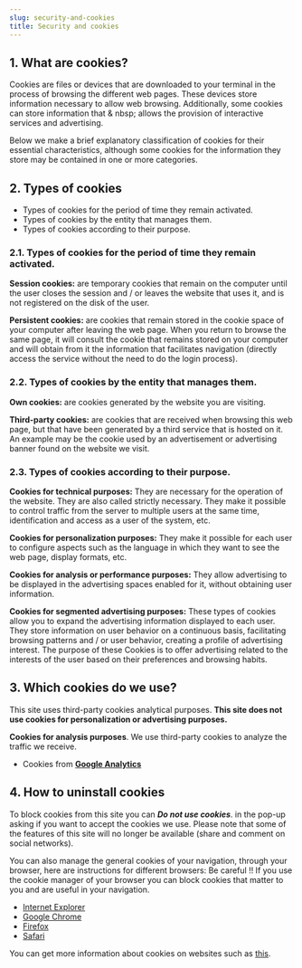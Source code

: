 ```yaml
---
slug: security-and-cookies
title: Security and cookies
---
```


## 1. What are cookies?

Cookies are files or devices that are downloaded to your terminal in the process of browsing the different web pages. These devices store information necessary to allow web browsing. Additionally, some cookies can store information that &amp; nbsp; allows the provision of interactive services and advertising.

Below we make a brief explanatory classification of cookies for their essential characteristics, although some cookies for the information they store may be contained in one or more categories.

## 2. Types of cookies

* Types of cookies for the period of time they remain activated.
* Types of cookies by the entity that manages them.
* Types of cookies according to their purpose.

### 2.1. Types of cookies for the period of time they remain activated.

**Session cookies:** are temporary cookies that remain on the computer until the user closes the session and / or leaves the website that uses it, and is not registered on the disk of the user.

**Persistent cookies:** are cookies that remain stored in the cookie space of your computer after leaving the web page. When you return to browse the same page, it will consult the cookie that remains stored on your computer and will obtain from it the information that facilitates navigation (directly access the service without the need to do the login process).

### 2.2. Types of cookies by the entity that manages them.

**Own cookies:** are cookies generated by the website you are visiting.

**Third-party cookies:** are cookies that are received when browsing this web page, but that have been generated by a third service that is hosted on it. An example may be the cookie used by an advertisement or advertising banner found on the website we visit.

### 2.3. Types of cookies according to their purpose.

**Cookies for technical purposes:** They are necessary for the operation of the website. They are also called strictly necessary. They make it possible to control traffic from the server to multiple users at the same time, identification and access as a user of the system, etc.

**Cookies for personalization purposes:** They make it possible for each user to configure aspects such as the language in which they want to see the web page, display formats, etc.

**Cookies for analysis or performance purposes:** They allow advertising to be displayed in the advertising spaces enabled for it, without obtaining user information.

**Cookies for segmented advertising purposes:** These types of cookies allow you to expand the advertising information displayed to each user. They store information on user behavior on a continuous basis, facilitating browsing patterns and / or user behavior, creating a profile of advertising interest. The purpose of these Cookies is to offer advertising related to the interests of the user based on their preferences and browsing habits.

## 3. Which cookies do we use?

This site uses third-party cookies analytical purposes. **This site does not use cookies for personalization or advertising purposes.**

**Cookies for analysis purposes**. We use third-party cookies to analyze the traffic we receive.

* Cookies from **<a rel="noreferrer noopener" href="https://developers.google.com/analytics/devguides/collection/analyticsjs/cookie-usage?hl=es" target="__blank">Google Analytics</a>**

## 4. How to uninstall cookies

To block cookies from this site you can **_Do not use cookies_**. in the pop-up asking if you want to accept the cookies we use. Please note that some of the features of this site will no longer be available (share and comment on social networks).

You can also manage the general cookies of your navigation, through your browser, here are instructions for different browsers: Be careful !! If you use the cookie manager of your browser you can block cookies that matter to you and are useful in your navigation.

* <a rel="noreferrer noopener" href="https://support.microsoft.com/es-es/help/17442/windows-internet-explorer-delete-manage-cookies" target="__blank">Internet Explorer</a>
* <a rel="noreferrer noopener" href="https://support.google.com/chrome/answer/95647" target="__blank">Google Chrome</a>
* <a rel="noreferrer noopener" href="https://support.mozilla.org/es/kb/Borrar%20cookies" target="__blank">Firefox</a></li><li><a rel="noreferrer noopener" href="https://support.apple.com/kb/ph21411?locale=es_ES" target="__blank">Safari</a>

You can get more information about cookies on websites such as <a rel="noreferrer noopener" aria-label="this (opens in a new tab)" href="https://www.cookiesandyou.com/" target="__blank">this</a>.